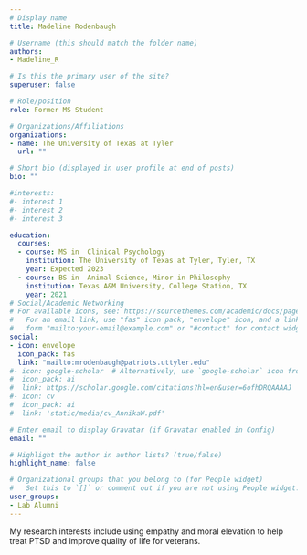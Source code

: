 ```yaml
---
# Display name
title: Madeline Rodenbaugh

# Username (this should match the folder name)
authors:
- Madeline_R

# Is this the primary user of the site?
superuser: false

# Role/position
role: Former MS Student

# Organizations/Affiliations
organizations:
- name: The University of Texas at Tyler
  url: ""

# Short bio (displayed in user profile at end of posts)
bio: ""

#interests:
#- interest 1
#- interest 2
#- interest 3

education:
  courses:
  - course: MS in  Clinical Psychology
    institution: The University of Texas at Tyler, Tyler, TX
    year: Expected 2023
  - course: BS in  Animal Science, Minor in Philosophy
    institution: Texas A&M University, College Station, TX
    year: 2021
# Social/Academic Networking
# For available icons, see: https://sourcethemes.com/academic/docs/page-builder/#icons
#   For an email link, use "fas" icon pack, "envelope" icon, and a link in the
#   form "mailto:your-email@example.com" or "#contact" for contact widget.
social:
- icon: envelope
  icon_pack: fas
  link: "mailto:mrodenbaugh@patriots.uttyler.edu"
#- icon: google-scholar  # Alternatively, use `google-scholar` icon from `ai` icon pack
#  icon_pack: ai
#  link: https://scholar.google.com/citations?hl=en&user=6ofhDRQAAAAJ
#- icon: cv
#  icon_pack: ai
#  link: 'static/media/cv_AnnikaW.pdf'

# Enter email to display Gravatar (if Gravatar enabled in Config)
email: ""

# Highlight the author in author lists? (true/false)
highlight_name: false

# Organizational groups that you belong to (for People widget)
#   Set this to `[]` or comment out if you are not using People widget.
user_groups:
- Lab Alumni
---
```

My research interests include using empathy and moral elevation to help treat PTSD and improve  quality of life for veterans. 
